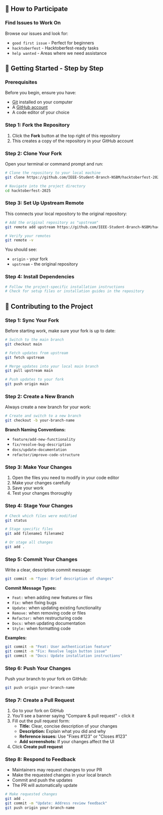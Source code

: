 ## 🎯 How to Participate

### Find Issues to Work On
Browse our issues and look for:
- `good first issue` - Perfect for beginners
- `hacktoberfest` - Hacktoberfest-ready tasks
- `help wanted` - Areas where we need assistance

## 🚀 Getting Started - Step by Step

### Prerequisites

Before you begin, ensure you have:
- [Git](https://git-scm.com/downloads) installed on your computer
- A [GitHub account](https://github.com/signup)
- A code editor of your choice

### Step 1: Fork the Repository

1. Click the **Fork** button at the top right of this repository
2. This creates a copy of the repository in your GitHub account

### Step 2: Clone Your Fork

Open your terminal or command prompt and run:

```bash
# Clone the repository to your local machine
git clone https://github.com/IEEE-Student-Branch-NSBM/hacktoberfest-2025.git

# Navigate into the project directory
cd hacktoberfest-2025
```
### Step 3: Set Up Upstream Remote

This connects your local repository to the original repository:

```bash
# Add the original repository as "upstream"
git remote add upstream https://github.com/IEEE-Student-Branch-NSBM/hacktoberfest-2025.git

# Verify your remotes
git remote -v
```

You should see:
- `origin` - your fork
- `upstream` - the original repository

### Step 4: Install Dependencies

```bash
# Follow the project-specific installation instructions
# Check for setup files or installation guides in the repository
```

## 🤝 Contributing to the Project

### Step 1: Sync Your Fork

Before starting work, make sure your fork is up to date:

```bash
# Switch to the main branch
git checkout main

# Fetch updates from upstream
git fetch upstream

# Merge updates into your local main branch
git pull upstream main

# Push updates to your fork
git push origin main
```

### Step 2: Create a New Branch

Always create a new branch for your work:

```bash
# Create and switch to a new branch
git checkout -b your-branch-name
```

**Branch Naming Conventions:**
- `feature/add-new-functionality`
- `fix/resolve-bug-description`
- `docs/update-documentation`
- `refactor/improve-code-structure`

### Step 3: Make Your Changes

1. Open the files you need to modify in your code editor
2. Make your changes carefully
3. Save your work
4. Test your changes thoroughly

### Step 4: Stage Your Changes

```bash
# Check which files were modified
git status

# Stage specific files
git add filename1 filename2

# Or stage all changes
git add .
```

### Step 5: Commit Your Changes

Write a clear, descriptive commit message:

```bash
git commit -m "Type: Brief description of changes"
```

**Commit Message Types:**
- `Feat:` when adding new features or files
- `Fix:` when fixing bugs
- `Update:` when updating existing functionality
- `Remove:` when removing code or files
- `Refactor:` when restructuring code
- `Docs:` when updating documentation
- `Style:` when formatting code

**Examples:**
```bash
git commit -m "Feat: User authentication feature"
git commit -m "Fix: Resolve login button issue"
git commit -m "Docs: Update installation instructions"
```

### Step 6: Push Your Changes

Push your branch to your fork on GitHub:

```bash
git push origin your-branch-name
```

### Step 7: Create a Pull Request

1. Go to your fork on GitHub
2. You'll see a banner saying "Compare & pull request" - click it
3. Fill out the pull request form:
   - **Title:** Clear, concise description of your changes
   - **Description:** Explain what you did and why
   - **Reference issues:** Use "Fixes #123" or "Closes #123"
   - **Add screenshots:** If your changes affect the UI
4. Click **Create pull request**

### Step 8: Respond to Feedback

- Maintainers may request changes to your PR
- Make the requested changes in your local branch
- Commit and push the updates
- The PR will automatically update

```bash
# Make requested changes
git add .
git commit -m "Update: Address review feedback"
git push origin your-branch-name
```
